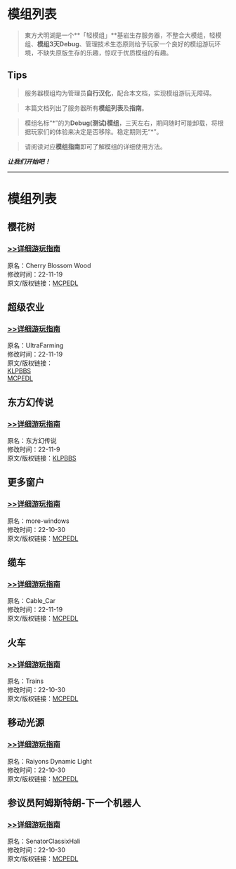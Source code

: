 # 模组列表

> 東方犬明湖是一个**「轻模组」**基岩生存服务器，不整合大模组，轻模组、**模组3天Debug**、管理技术生态原则给予玩家一个良好的模组游玩环境，不缺失原版生存的乐趣，惊叹于优质模组的有趣。
## Tips

> 服务器模组均为管理员**自行汉化**，配合本文档，实现模组游玩无障碍。

> 本篇文档列出了服务器所有**模组列表**及**指南**。

> 模组名标“\*”的为**Debug(测试)模组**，三天左右，期间随时可能卸载，将根据玩家们的体验来决定是否移除。稳定期则无“\*”。

> 请阅读对应**模组指南**即可了解模组的详细使用方法。

***让我们开始吧！***

---------
# 模组列表

## 樱花树  
### [**>>详细游玩指南**](Cherry_Blossom_Wood.md)    
原名：Cherry Blossom Wood  
修改时间：22-11-19  
原文/版权链接：[MCPEDL](https://mcpedl.com/cherry-blossom-wood-1-addon/)  
## 超级农业  
### [**>>详细游玩指南**]()  
原名：UltraFarming  
修改时间：22-11-19  
原文/版权链接：  
[KLPBBS](https://klpbbs.com/thread-67672-1-1.html)  
 [MCPEDL](https://mcpedl.com/ultrafarming-addon/)  
## 东方幻传说  
### [**>>详细游玩指南**](Dfhcs.md)  
原名：东方幻传说  
修改时间：22-11-9  
原文/版权链接：[KLPBBS](https://klpbbs.com/thread-67672-1-1.html)  
## 更多窗户  
### [**>>详细游玩指南**]()  
原名：more-windows  
修改时间：22-10-30  
原文/版权链接：[MCPEDL](https://mcpedl.com/more-windows-addon/)  
## 缆车  
### [**>>详细游玩指南**]()  
原名：Cable_Car  
修改时间：22-11-19  
原文/版权链接：[MCPEDL](https://mcpedl.com/cable-car-addon-1/)  
## 火车   
### [**>>详细游玩指南**]()  
原名：Trains  
修改时间：22-10-30  
原文/版权链接：[MCPEDL](https://mcpedl.com/trains-add-on-steam-edition/)  
## 移动光源   
### [**>>详细游玩指南**]()  
原名：Raiyons Dynamic Light  
修改时间：22-10-30  
原文/版权链接：[MCPEDL](https://mcpedl.com/raiyons-dynamic-light-addon/)  
## 参议员阿姆斯特朗-下一个机器人  
### [**>>详细游玩指南**]()  
原名：SenatorClassixHali  
修改时间：22-10-30  
原文/版权链接：[MCPEDL](https://mcpedl.com/senator-armstrong-nextbot-addon/)  